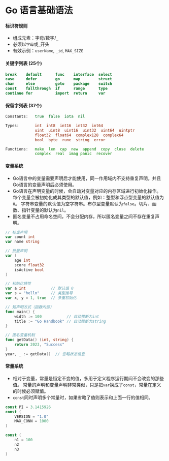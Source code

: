 # Go 语言基础语法

#### 标识符规则
- 组成元素：字母/数字/`_`
- 必须以`字母`或`_`开头
- 有效示例：`userName`, `_id`, `MAX_SIZE`

#### 关键字列表 (25个)
```go
break    default      func    interface  select
case     defer        go      map        struct
chan     else         goto    package    switch
const    fallthrough  if      range      type
continue for          import  return     var
```

#### 保留字列表 (37个)
```go
Constants:   true  false  iota  nil

Types:       int  int8  int16  int32  int64  
             uint  uint8  uint16  uint32  uint64  uintptr
             float32  float64  complex128  complex64
             bool  byte  rune  string  error

Functions:   make  len  cap  new  append  copy  close  delete
             complex  real  imag panic  recover
```

#### 变量系统
- Go语言中的变量需要声明后才能使用，同一作用域内不支持重复声明。并且Go语言的变量声明后必须使用。
- Go语言在声明变量的时候，会自动对变量对应的内存区域进行初始化操作。每个变量会被初始化成其类型的默认值，例如：整型和浮点型变量的默认值为`0`。 字符串变量的默认值为空字符串。布尔型变量默认为`false`。切片、函数、指针变量的默认为`nil`。
- 匿名变量不占用命名空间，不会分配内存，所以匿名变量之间不存在重复声明。
```go
// 标准声明
var count int
var name string

// 批量声明
var (
    age int
    score float32
    isActive bool
)

// 初始化特性
var a int           // 默认值 0
var s = "hello"     // 类型推导
var x, y = 1, true  // 多重初始化

// 短声明方式（函数内部）
func main() {
    width := 100           // 自动推断为int
    title := "Go Handbook" // 自动推断为string
}

// 匿名变量机制
func getData() (int, string) {
    return 2023, "Success"
}
year, _ := getData()  // 忽略状态信息
```

#### 常量系统
- 相对于变量，常量是恒定不变的值，多用于定义程序运行期间不会改变的那些值。 常量的声明和变量声明非常类似，只是把`var`换成了`const`，常量在定义的时候必须赋值。
- `const`同时声明多个常量时，如果省略了值则表示和上面一行的值相同。
```go
const PI = 3.1415926
const (
    VERSION = "1.0"
    MAX_CONN = 1000
)

const (
    n1 = 100
    n2
    n3
)
```
